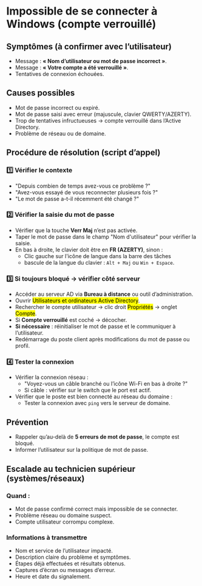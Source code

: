 # Impossible de se connecter à Windows (compte verrouillé)

## Symptômes (à confirmer avec l’utilisateur)
- Message : **« Nom d’utilisateur ou mot de passe incorrect »**.
- Message : **« Votre compte a été verrouillé »**.
- Tentatives de connexion échouées.

## Causes possibles
- Mot de passe incorrect ou expiré.
- Mot de passe saisi avec erreur (majuscule, clavier QWERTY/AZERTY).
- Trop de tentatives infructueuses → compte verrouillé dans l’Active Directory.
- Problème de réseau ou de domaine.

## Procédure de résolution (script d’appel)

### 1️⃣ Vérifier le contexte
- "Depuis combien de temps avez-vous ce problème ?"
- "Avez-vous essayé de vous reconnecter plusieurs fois ?"
- "Le mot de passe a-t-il récemment été changé ?"

### 2️⃣ Vérifier la saisie du mot de passe
- Vérifier que la touche **Verr Maj** n’est pas activée.
- Taper le mot de passe dans le champ "Nom d'utilisateur" pour vérifier la saisie.
- En bas à droite, le clavier doit être en **FR (AZERTY)**, sinon :
  - Clic gauche sur l'icône de langue dans la barre des tâches
  - bascule de la langue du clavier : `Alt + Maj` ou `Win + Espace`.

### 3️⃣ Si toujours bloqué → vérifier côté serveur
- Accéder au serveur AD via **Bureau à distance** ou outil d’administration.
- Ouvrir <mark>Utilisateurs et ordinateurs Active Directory</mark>.
- Rechercher le compte utilisateur → clic droit <mark>Propriétés</mark> → onglet <mark>Compte</mark>.
- Si **Compte verrouillé** est coché → décocher.
- **Si nécessaire** : réinitialiser le mot de passe et le communiquer à l’utilisateur.
- Redémarrage du poste client après modifications du mot de passe ou profil.

### 4️⃣ Tester la connexion
- Vérifier la connexion réseau :
  - "Voyez-vous un câble branché ou l’icône Wi-Fi en bas à droite ?"
  - Si câble : vérifier sur le switch que le port est actif.
- Vérifier que le poste est bien connecté au réseau du domaine :
  - Tester la connexion avec `ping` vers le serveur de domaine.

## Prévention
- Rappeler qu’au-delà de **5 erreurs de mot de passe**, le compte est bloqué.
- Informer l’utilisateur sur la politique de mot de passe.

## Escalade au technicien supérieur (systèmes/réseaux)

### Quand :
- Mot de passe confirmé correct mais impossible de se connecter.
- Problème réseau ou domaine suspect.
- Compte utilisateur corrompu complexe.

### Informations à transmettre
- Nom et service de l’utilisateur impacté.
- Description claire du problème et symptômes.
- Étapes déjà effectuées et résultats obtenus.
- Captures d’écran ou messages d’erreur.
- Heure et date du signalement.